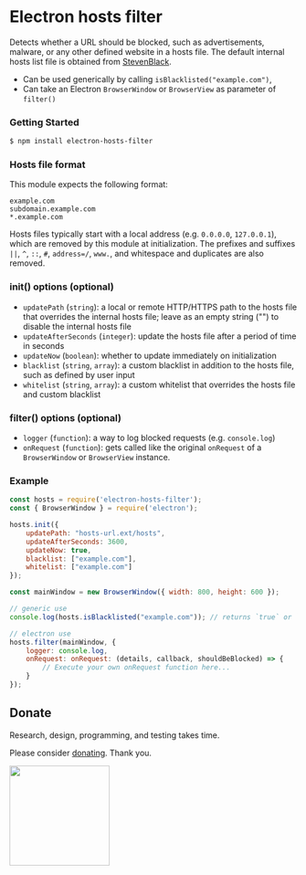 
# Electron hosts filter

Detects whether a URL should be blocked, such as advertisements, malware, or any other defined website in a hosts file. The default internal hosts list file is obtained from [StevenBlack](https://github.com/StevenBlack/hosts).

- Can be used generically by calling ``isBlacklisted("example.com")``,
- Can take an Electron ``BrowserWindow`` or ``BrowserView`` as parameter of ``filter()``

### Getting Started

```sh
$ npm install electron-hosts-filter
```

### Hosts file format

This module expects the following format:

```
example.com
subdomain.example.com
*.example.com
```

Hosts files typically start with a local address (e.g. ``0.0.0.0``, ``127.0.0.1``), which are removed by this module at initialization. The prefixes and suffixes ``||``, ``^``, ``::``, ``#``, ``address=/``, ``www.``, and whitespace and duplicates are also removed.

### init() options (optional)

- ``updatePath`` (``string``): a local or remote HTTP/HTTPS path to the hosts file that overrides the internal hosts file; leave as an empty string ("") to disable the internal hosts file
- ``updateAfterSeconds`` (``integer``): update the hosts file after a period of time in seconds
- ``updateNow`` (``boolean``): whether to update immediately on initialization
- ``blacklist`` (``string``, ``array``): a custom blacklist in addition to the hosts file, such as defined by user input
- ``whitelist`` (``string``, ``array``): a custom whitelist that overrides the hosts file and custom blacklist

### filter() options (optional)

- ``logger`` (``function``): a way to log blocked requests (e.g. ``console.log``)
- ``onRequest`` (``function``): gets called like the original ``onRequest`` of a ``BrowserWindow`` or ``BrowserView`` instance.

### Example

```js
const hosts = require('electron-hosts-filter');
const { BrowserWindow } = require('electron');

hosts.init({
	updatePath: "hosts-url.ext/hosts",
	updateAfterSeconds: 3600,
	updateNow: true,
	blacklist: ["example.com"],
	whitelist: ["example.com"]
});

const mainWindow = new BrowserWindow({ width: 800, height: 600 });

// generic use
console.log(hosts.isBlacklisted("example.com")); // returns `true` or `false`

// electron use
hosts.filter(mainWindow, {
	logger: console.log,
	onRequest: onRequest: (details, callback, shouldBeBlocked) => {
		// Execute your own onRequest function here...
	}
});
```

<h2>Donate</h2>

Research, design, programming, and testing takes time.

Please consider [donating](https://krausekai.com/donate). Thank you.

<a href="https://krausekai.com/donate"><img src="https://i.imgur.com/sVBYHpo.png" width="175px"></a>
